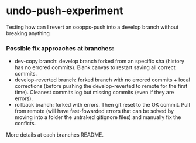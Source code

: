 # undo-push-experiment

Testing how can I revert an ooopps-push into a develop branch without breaking anything

### Possible fix approaches at branches:

- dev-copy branch: develop branch forked from an specific sha (history has no errored commits). Blank canvas to restart saving all correct commits.
- develop-reverted branch: forked branch with no errored commits + local corrections (before pushing the develop-reverted to remote for the first time). Cleanest commits log but missing commits (even if they are errors).
- rollback branch: forked with errors. Then git reset to the OK commit. Pull from remote (will have fast-fowarded errors that can be solved by moving into a folder the untraked gitignore files) and manually fix the conficts.

More details at each branches README.
